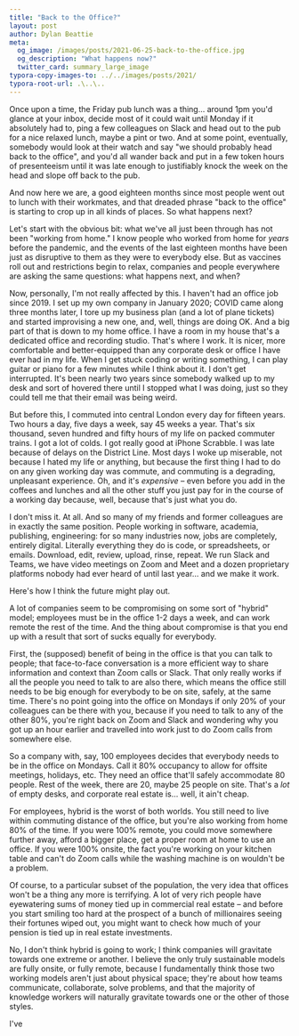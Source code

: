 ```yaml
---
title: "Back to the Office?"
layout: post
author: Dylan Beattie
meta:
  og_image: /images/posts/2021-06-25-back-to-the-office.jpg
  og_description: "What happens now?"
  twitter_card: summary_large_image
typora-copy-images-to: ../../images/posts/2021/
typora-root-url: .\..\..
---
```


Once upon a time, the Friday pub lunch was a thing… around 1pm you'd glance at your inbox, decide most of it could wait until Monday if it absolutely had to, ping a few colleagues on Slack and head out to the pub for a nice relaxed lunch, maybe a pint or two. And at some point, eventually, somebody would look at their watch and say "we should probably head back to the office", and you'd all wander back and put in a few token hours of presenteeism until it was late enough to justifiably knock the week on the head and slope off back to the pub.

And now here we are, a good eighteen months since most people went out to lunch with their workmates, and that dreaded phrase "back to the office" is starting to crop up in all kinds of places. So what happens next?

Let's start with the obvious bit: what we've all just been through has not been "working from home." I know people who worked from home for *years* before the pandemic, and the events of the last eighteen months have been just as disruptive to them as they were to everybody else. But as vaccines roll out and restrictions begin to relax, companies and people everywhere are asking the same questions: what happens next, and when?

Now, personally, I'm not really affected by this. I haven't had an office job since 2019. I set up my own company in January 2020; COVID came along three months later, I tore up my business plan (and a lot of plane tickets) and started improvising a new one, and, well, things are doing OK. And a big part of that is down to my home office. I have a room in my house that's a dedicated office and recording studio. That's where I work. It is nicer, more comfortable and better-equipped than any corporate desk or office I have ever had in my life. When I get stuck coding or writing something, I can play guitar or piano for a few minutes while I think about it. I don't get interrupted. It's been nearly two years since somebody walked up to my desk and sort of hovered there until I stopped what I was doing, just so they could tell me that their email was being weird. 

But before this, I commuted into central London every day for fifteen years. Two hours a day, five days a week, say 45 weeks a year. That's six thousand, seven hundred and fifty hours of my life on packed commuter trains. I got a lot of colds. I got really good at iPhone Scrabble. I was late because of delays on the District Line. Most days I woke up miserable, not because I hated my life or anything, but because the first thing I had to do on any given working day was commute, and commuting is a degrading, unpleasant experience. Oh, and it's *expensive* – even before you add in the coffees and lunches and all the other stuff you just pay for in the course of a working day because, well, because that's just what you do.

I don't miss it. At all. And so many of my friends and former colleagues are in exactly the same position. People working in software, academia, publishing, engineering: for so many industries now, jobs are completely, entirely digital. Literally everything they do is code, or spreadsheets, or emails. Download, edit, review, upload, rinse, repeat. We run Slack and Teams, we have video meetings on Zoom and Meet and a dozen proprietary platforms nobody had ever heard of until last year… and we make it work.

Here's how I think the future might play out. 

A lot of companies seem to be compromising on some sort of "hybrid" model; employees must be in the office 1-2 days a week, and can work remote the rest of the time. And the thing about compromise is that you end up with a result that sort of sucks equally for everybody.

First, the (supposed) benefit of being in the office is that you can talk to people; that face-to-face conversation is a more efficient way to share information and context than Zoom calls or Slack. That only really works if all the people you need to talk to are also there, which means the office still needs to be big enough for everybody to be on site, safely, at the same time. There's no point going into the office on Mondays if only 20% of your colleagues can be there with you, because if you need to talk to any of the other 80%, you're right back on Zoom and Slack and wondering why you got up an hour earlier and travelled into work just to do Zoom calls from somewhere else.

So a company with, say, 100 employees decides that everybody needs to be in the office on Mondays. Call it 80% occupancy to allow for offsite meetings, holidays, etc. They need an office that'll safely accommodate 80 people. Rest of the week, there are 20, maybe 25 people on site. That's a *lot* of empty desks, and corporate real estate is… well, it ain't cheap.

For employees, hybrid is the worst of both worlds. You still need to live within commuting distance of the office, but you're also working from home 80% of the time. If you were 100%  remote, you could move somewhere further away, afford a bigger place, get a proper room at home to use an office. If you were 100% onsite, the fact you're working on your kitchen table and can't do Zoom calls while the washing machine is on wouldn't be a problem.

Of course, to a particular subset of the population, the very idea that offices won't be a thing any more is terrifying. A lot of very rich people have eyewatering sums of money tied up in commercial real estate – and before you start smiling too hard at the prospect of a bunch of millionaires seeing their fortunes wiped out, you might want to check how much of your pension is tied up in real estate investments.

No, I don't think hybrid is going to work; I think companies will gravitate towards one extreme or another. I believe the only truly sustainable models are fully onsite, or fully remote, because I fundamentally think those two working models aren't just about physical space; they're about how teams communicate, collaborate, solve problems, and that the majority of knowledge workers will naturally gravitate towards one or the other of those styles.

I've 







